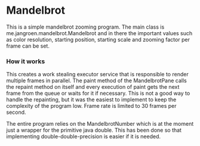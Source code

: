# Mandelbrot

This is a simple mandelbrot zooming program. The main class is me.jangroen.mandelbrot.Mandelbrot and in there the important values such as color resolution, starting position, starting scale and zooming factor per frame can be set.

### How it works

This creates a work stealing executor service that is responsible to render multiple frames in parallel. The paint method of the MandelbrotPane calls the repaint method on itself and every execution of paint gets the next frame from the queue or waits for it if necessary. This is not a good way to handle the repainting, but it was the easiest to implement to keep the complexity of the program low. Frame rate is limited to 30 frames per second.

The entire program relies on the MandelbrotNumber which is at the moment just a wrapper for the primitive java double. This has been done so that implementing double-double-precision is easier if it is needed.  